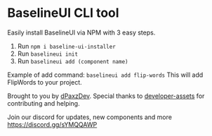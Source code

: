 # BaselineUI CLI tool

Easily install BaselineUI via NPM with 3 easy steps. 

1. Run `npm i baseline-ui-installer`
2. Run `baselineui init`
3. Run `baselineui add (component name)`

Example of add command: `baselineui add flip-words`
This will add FlipWords to your project.

Brought to you by <a href='https://github.com/PaxzDev'>dPaxzDev</a>. Special thanks to <a href='https://github.com/developer-assets'>developer-assets</a> for contributing and helping.

Join our discord for updates, new components and more https://discord.gg/sYMQQAWP
